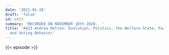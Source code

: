 ```yaml
---
date: '2021-01-28'
draft: 'false'
id: e423
summary: 'RECORDED ON NOVEMBER 18th 2020.  '
title: '#423 Andrew Delton: Evolution, Politics, the Welfare State, Partisanship,
  and Voting Behavior'
---
```

{{< episode >}}
